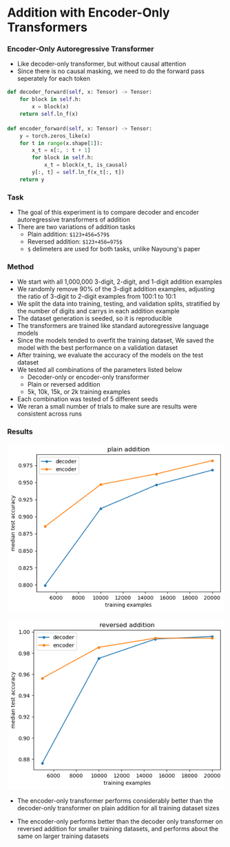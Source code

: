 # Addition with Encoder-Only Transformers

### Encoder-Only Autoregressive Transformer
- Like decoder-only transformer, but without causal attention
- Since there is no causal masking, we need to do the forward pass seperately for each token

```python
def decoder_forward(self, x: Tensor) -> Tensor:
    for block in self.h:
        x = block(x)
    return self.ln_f(x)

def encoder_forward(self, x: Tensor) -> Tensor:
    y = torch.zeros_like(x)
    for t in range(x.shape[1]):
        x_t = x[:, : t + 1]
        for block in self.h:
            x_t = block(x_t, is_causal)
        y[:, t] = self.ln_f(x_t[:, t])
    return y
```

### Task
- The goal of this experiment is to compare decoder and encoder autoregressive transformers of addition
- There are two variations of addition tasks
    - Plain addition: `$123+456=579$`
    - Reversed addition: `$123+456=975$`
    - `$` delimeters are used for both tasks, unlike Nayoung's paper
    

### Method
- We start with all 1,000,000 3-digit, 2-digit, and 1-digit addition examples
- We randomly remove 90% of the 3-digit addition examples, adjusting the ratio of 
    3-digit to 2-digit examples from 100:1 to 10:1
- We split the data into training, testing, and validation splits, stratified by the 
    number of digits and carrys in each addition example
- The dataset generation is seeded, so it is reproducible
- The transformers are trained like standard autoregressive language models
- Since the models tended to overfit the training dataset, We saved the model with 
    the best performance on a validation dataset
- After training, we evaluate the accuracy of the models on the test dataset
- We tested all combinations of the parameters listed below
    - Decoder-only or encoder-only transformer
    - Plain or reversed addition
    - 5k, 10k, 15k, or 2k training examples
- Each combination was tested of 5 different seeds
- We reran a small number of trials to make sure are results were consistent across runs 

### Results

![plain addition accuracy](plain_addition_acc.png)

![plain addition accuracy](reversed_addition_acc.png)

- The encoder-only transformer performs considerably better than the decoder-only transformer
    on plain addition for all training dataset sizes

- The encoder-only performs better than the decoder only transformer on reversed addition for 
    smaller training datasets, and performs about the same on larger training datasets
